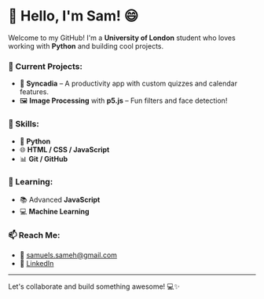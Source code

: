# 👋 Hello, I'm Sam! 😄

Welcome to my GitHub! I'm a **University of London** student who loves working with **Python** and building cool projects.

### 💼 Current Projects:
- 🚀 **Syncadia** – A productivity app with custom quizzes and calendar features.
- 🖼️ **Image Processing** with **p5.js** – Fun filters and face detection!

### 🔧 Skills:
- 🐍 **Python**
- 🌐 **HTML / CSS / JavaScript**
- 📊 **Git / GitHub**

### 🌱 Learning:
- 📚 Advanced **JavaScript**
- 💻 **Machine Learning**

### 📫 Reach Me:
- 📧 samuels.sameh@gmail.com
- 💼 [LinkedIn](www.linkedin.com/in/samuel-sameh-423b15239)

---

Let's collaborate and build something awesome! 💻✨


<!--
**Samuel611S/Samuel611S** is a ✨ _special_ ✨ repository because its `README.md` (this file) appears on your GitHub profile.

Here are some ideas to get you started:

- 🔭 I’m currently working on ...
- 🌱 I’m currently learning ...
- 👯 I’m looking to collaborate on ...
- 🤔 I’m looking for help with ...
- 💬 Ask me about ...
- 📫 How to reach me: ...
- 😄 Pronouns: ...
- ⚡ Fun fact: ...
- Cntrl-shift-v Preview ReadME
- Cntrl-k-v split window
-->
